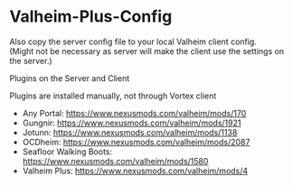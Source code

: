 # Valheim-Plus-Config

Also copy the server config file to your local Valheim client config.\
(Might not be necessary as server will make the client use the settings on the server.)

Plugins on the Server and Client

Plugins are installed manually, not through Vortex client

- Any Portal: https://www.nexusmods.com/valheim/mods/170
- Gungnir: https://www.nexusmods.com/valheim/mods/1921
- Jotunn: https://www.nexusmods.com/valheim/mods/1138
- OCDheim: https://www.nexusmods.com/valheim/mods/2087
- Seafloor Walking Boots: https://www.nexusmods.com/valheim/mods/1580
- Valheim Plus: https://www.nexusmods.com/valheim/mods/4

